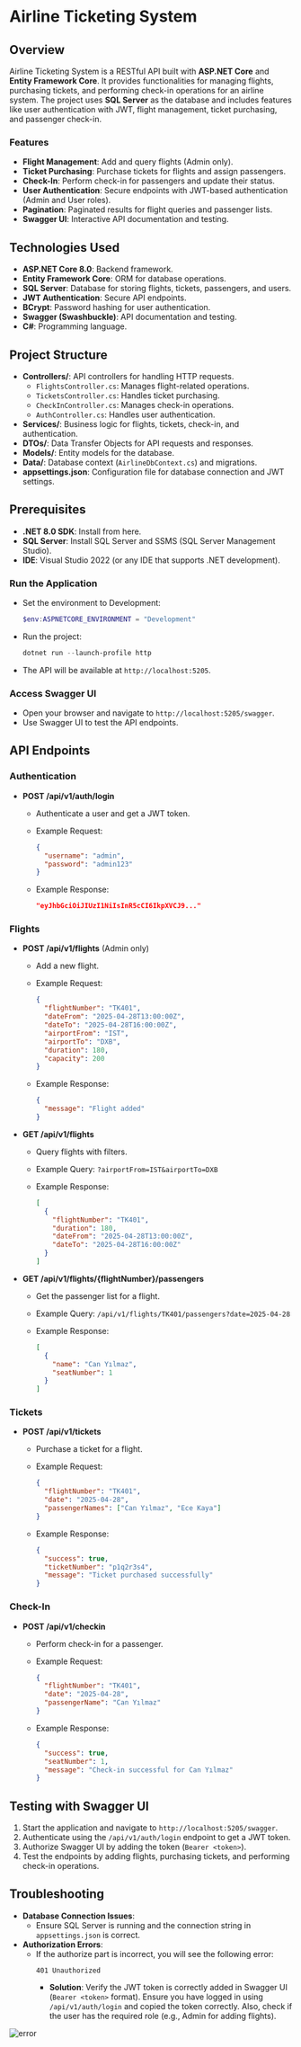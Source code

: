 # Airline Ticketing System

## Overview

Airline Ticketing System is a RESTful API built with **ASP.NET Core** and **Entity Framework Core**. It provides functionalities for managing flights, purchasing tickets, and performing check-in operations for an airline system. The project uses **SQL Server** as the database and includes features like user authentication with JWT, flight management, ticket purchasing, and passenger check-in.

### Features

- **Flight Management**: Add and query flights (Admin only).
- **Ticket Purchasing**: Purchase tickets for flights and assign passengers.
- **Check-In**: Perform check-in for passengers and update their status.
- **User Authentication**: Secure endpoints with JWT-based authentication (Admin and User roles).
- **Pagination**: Paginated results for flight queries and passenger lists.
- **Swagger UI**: Interactive API documentation and testing.

## Technologies Used

- **ASP.NET Core 8.0**: Backend framework.
- **Entity Framework Core**: ORM for database operations.
- **SQL Server**: Database for storing flights, tickets, passengers, and users.
- **JWT Authentication**: Secure API endpoints.
- **BCrypt**: Password hashing for user authentication.
- **Swagger (Swashbuckle)**: API documentation and testing.
- **C#**: Programming language.

## Project Structure

- **Controllers/**: API controllers for handling HTTP requests.
  - `FlightsController.cs`: Manages flight-related operations.
  - `TicketsController.cs`: Handles ticket purchasing.
  - `CheckInController.cs`: Manages check-in operations.
  - `AuthController.cs`: Handles user authentication.
- **Services/**: Business logic for flights, tickets, check-in, and authentication.
- **DTOs/**: Data Transfer Objects for API requests and responses.
- **Models/**: Entity models for the database.
- **Data/**: Database context (`AirlineDbContext.cs`) and migrations.
- **appsettings.json**: Configuration file for database connection and JWT settings.

## Prerequisites

- **.NET 8.0 SDK**: Install from here.
- **SQL Server**: Install SQL Server and SSMS (SQL Server Management Studio).
- **IDE**: Visual Studio 2022 (or any IDE that supports .NET development).


### Run the Application

- Set the environment to Development:

  ```powershell
  $env:ASPNETCORE_ENVIRONMENT = "Development"
  ```
- Run the project:

  ```powershell
  dotnet run --launch-profile http
  ```
- The API will be available at `http://localhost:5205`.

### Access Swagger UI

- Open your browser and navigate to `http://localhost:5205/swagger`.
- Use Swagger UI to test the API endpoints.

## API Endpoints

### Authentication

- **POST /api/v1/auth/login**
  - Authenticate a user and get a JWT token.
  - Example Request:

    ```json
    {
      "username": "admin",
      "password": "admin123"
    }
    ```
  - Example Response:

    ```json
    "eyJhbGciOiJIUzI1NiIsInR5cCI6IkpXVCJ9..."
    ```

### Flights

- **POST /api/v1/flights** (Admin only)
  - Add a new flight.
  - Example Request:

    ```json
    {
      "flightNumber": "TK401",
      "dateFrom": "2025-04-28T13:00:00Z",
      "dateTo": "2025-04-28T16:00:00Z",
      "airportFrom": "IST",
      "airportTo": "DXB",
      "duration": 180,
      "capacity": 200
    }
    ```
  - Example Response:

    ```json
    {
      "message": "Flight added"
    }
    ```
- **GET /api/v1/flights**
  - Query flights with filters.
  - Example Query: `?airportFrom=IST&airportTo=DXB`
  - Example Response:

    ```json
    [
      {
        "flightNumber": "TK401",
        "duration": 180,
        "dateFrom": "2025-04-28T13:00:00Z",
        "dateTo": "2025-04-28T16:00:00Z"
      }
    ]
    ```
- **GET /api/v1/flights/{flightNumber}/passengers**
  - Get the passenger list for a flight.
  - Example Query: `/api/v1/flights/TK401/passengers?date=2025-04-28`
  - Example Response:

    ```json
    [
      {
        "name": "Can Yılmaz",
        "seatNumber": 1
      }
    ]
    ```

### Tickets

- **POST /api/v1/tickets**
  - Purchase a ticket for a flight.
  - Example Request:

    ```json
    {
      "flightNumber": "TK401",
      "date": "2025-04-28",
      "passengerNames": ["Can Yılmaz", "Ece Kaya"]
    }
    ```
  - Example Response:

    ```json
    {
      "success": true,
      "ticketNumber": "p1q2r3s4",
      "message": "Ticket purchased successfully"
    }
    ```

### Check-In

- **POST /api/v1/checkin**
  - Perform check-in for a passenger.
  - Example Request:

    ```json
    {
      "flightNumber": "TK401",
      "date": "2025-04-28",
      "passengerName": "Can Yılmaz"
    }
    ```
  - Example Response:

    ```json
    {
      "success": true,
      "seatNumber": 1,
      "message": "Check-in successful for Can Yılmaz"
    }
    ```

## Testing with Swagger UI

1. Start the application and navigate to `http://localhost:5205/swagger`.
2. Authenticate using the `/api/v1/auth/login` endpoint to get a JWT token.
3. Authorize Swagger UI by adding the token (`Bearer <token>`).
4. Test the endpoints by adding flights, purchasing tickets, and performing check-in operations.


## Troubleshooting

- **Database Connection Issues**:
  - Ensure SQL Server is running and the connection string in `appsettings.json` is correct.
- **Authorization Errors**:
  - If the authorize part is incorrect, you will see the following error:
    ```
    401 Unauthorized
    ```
    - **Solution**: Verify the JWT token is correctly added in Swagger UI (`Bearer <token>` format). Ensure you have logged in using `/api/v1/auth/login` and copied the token correctly. Also, check if the user has the required role (e.g., Admin for adding flights).


![error](https://github.com/user-attachments/assets/d857e6ba-95c7-4127-a5f0-3be43fa566b6)
